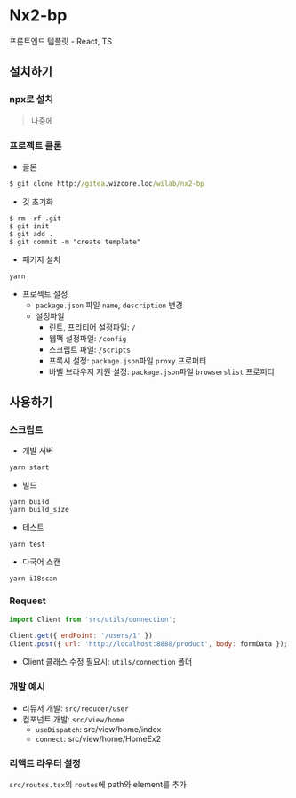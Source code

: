 # Nx2-bp
프론트엔드 템플릿 - React, TS

## 설치하기

### npx로 설치
> 나중에

### 프로젝트 클론
* 클론
``` cmd
$ git clone http://gitea.wizcore.loc/wilab/nx2-bp
```
* 깃 초기화
```
$ rm -rf .git
$ git init
$ git add . 
$ git commit -m "create template"
```
* 패키지 설치
```
yarn
```
* 프로젝트 설정
    - `package.json` 파일 `name`,  `description` 변경
    - 설정파일
        - 린트, 프리티어 설정파일: `/`
        - 웹팩 설정파일: `/config`
        - 스크립트 파일: `/scripts`
        - 프록시 설정: `package.json`파일 `proxy` 프로퍼티
        - 바벨 브라우저 지원 설정: `package.json`파일 `browserslist` 프로퍼티

## 사용하기

### 스크립트
* 개발 서버
```
yarn start
```
* 빌드
```
yarn build
yarn build_size
```
* 테스트
```
yarn test
```
* 다국어 스캔
```
yarn i18scan
```

### Request
```js
import Client from 'src/utils/connection';

Client.get({ endPoint: '/users/1' })
Client.post({ url: 'http://localhost:8888/product', body: formData }); 
```

* Client 클래스 수정 필요시: `utils/connection` 폴더

### 개발 예시
* 리듀서 개발: `src/reducer/user`
* 컴포넌트 개발: `src/view/home`
    * `useDispatch`: src/view/home/index
    * `connect`: src/view/home/HomeEx2

### 리액트 라우터 설정
`src/routes.tsx`의 `routes`에 path와 element를 추가